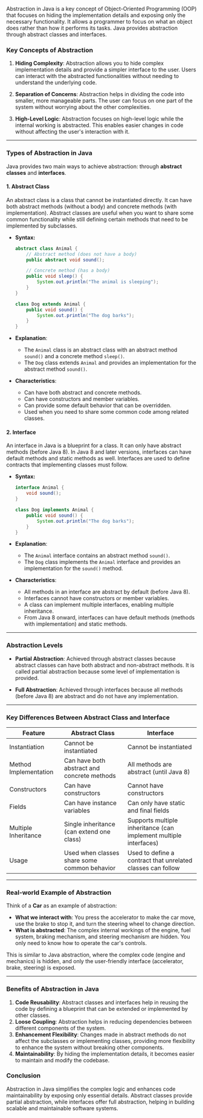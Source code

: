 Abstraction in Java is a key concept of Object-Oriented Programming (OOP) that focuses on hiding the implementation details and exposing only the necessary functionality. It allows a programmer to focus on what an object does rather than how it performs its tasks. Java provides abstraction through abstract classes and interfaces.

### Key Concepts of Abstraction

1. **Hiding Complexity**: Abstraction allows you to hide complex implementation details and provide a simpler interface to the user. Users can interact with the abstracted functionalities without needing to understand the underlying code.

2. **Separation of Concerns**: Abstraction helps in dividing the code into smaller, more manageable parts. The user can focus on one part of the system without worrying about the other complexities.

3. **High-Level Logic**: Abstraction focuses on high-level logic while the internal working is abstracted. This enables easier changes in code without affecting the user's interaction with it.

---

### Types of Abstraction in Java

Java provides two main ways to achieve abstraction: through **abstract classes** and **interfaces**.

#### 1. **Abstract Class**
An abstract class is a class that cannot be instantiated directly. It can have both abstract methods (without a body) and concrete methods (with implementation). Abstract classes are useful when you want to share some common functionality while still defining certain methods that need to be implemented by subclasses.

- **Syntax:**

  ```java
  abstract class Animal {
      // Abstract method (does not have a body)
      public abstract void sound();

      // Concrete method (has a body)
      public void sleep() {
          System.out.println("The animal is sleeping");
      }
  }

  class Dog extends Animal {
      public void sound() {
          System.out.println("The dog barks");
      }
  }
  ```

- **Explanation**:
  - The `Animal` class is an abstract class with an abstract method `sound()` and a concrete method `sleep()`.
  - The `Dog` class extends `Animal` and provides an implementation for the abstract method `sound()`.

- **Characteristics**:
  - Can have both abstract and concrete methods.
  - Can have constructors and member variables.
  - Can provide some default behavior that can be overridden.
  - Used when you need to share some common code among related classes.

#### 2. **Interface**
An interface in Java is a blueprint for a class. It can only have abstract methods (before Java 8). In Java 8 and later versions, interfaces can have default methods and static methods as well. Interfaces are used to define contracts that implementing classes must follow.

- **Syntax:**

  ```java
  interface Animal {
      void sound();
  }

  class Dog implements Animal {
      public void sound() {
          System.out.println("The dog barks");
      }
  }
  ```

- **Explanation**:
  - The `Animal` interface contains an abstract method `sound()`.
  - The `Dog` class implements the `Animal` interface and provides an implementation for the `sound()` method.

- **Characteristics**:
  - All methods in an interface are abstract by default (before Java 8).
  - Interfaces cannot have constructors or member variables.
  - A class can implement multiple interfaces, enabling multiple inheritance.
  - From Java 8 onward, interfaces can have default methods (methods with implementation) and static methods.

---

### Abstraction Levels

- **Partial Abstraction**: Achieved through abstract classes because abstract classes can have both abstract and non-abstract methods. It is called partial abstraction because some level of implementation is provided.
  
- **Full Abstraction**: Achieved through interfaces because all methods (before Java 8) are abstract and do not have any implementation.

---

### Key Differences Between Abstract Class and Interface

| Feature                     | Abstract Class                                | Interface                              |
|-----------------------------|-----------------------------------------------|----------------------------------------|
| Instantiation                | Cannot be instantiated                        | Cannot be instantiated                 |
| Method Implementation        | Can have both abstract and concrete methods   | All methods are abstract (until Java 8)|
| Constructors                 | Can have constructors                         | Cannot have constructors               |
| Fields                       | Can have instance variables                   | Can only have static and final fields  |
| Multiple Inheritance         | Single inheritance (can extend one class)     | Supports multiple inheritance (can implement multiple interfaces) |
| Usage                        | Used when classes share some common behavior  | Used to define a contract that unrelated classes can follow |

---

### Real-world Example of Abstraction

Think of a **Car** as an example of abstraction:

- **What we interact with**: You press the accelerator to make the car move, use the brake to stop it, and turn the steering wheel to change direction.
- **What is abstracted**: The complex internal workings of the engine, fuel system, braking mechanism, and steering mechanism are hidden. You only need to know how to operate the car's controls.

This is similar to Java abstraction, where the complex code (engine and mechanics) is hidden, and only the user-friendly interface (accelerator, brake, steering) is exposed.

---

### Benefits of Abstraction in Java

1. **Code Reusability**: Abstract classes and interfaces help in reusing the code by defining a blueprint that can be extended or implemented by other classes.
2. **Loose Coupling**: Abstraction helps in reducing dependencies between different components of the system.
3. **Enhancement Flexibility**: Changes made in abstract methods do not affect the subclasses or implementing classes, providing more flexibility to enhance the system without breaking other components.
4. **Maintainability**: By hiding the implementation details, it becomes easier to maintain and modify the codebase.

### Conclusion

Abstraction in Java simplifies the complex logic and enhances code maintainability by exposing only essential details. Abstract classes provide partial abstraction, while interfaces offer full abstraction, helping in building scalable and maintainable software systems.